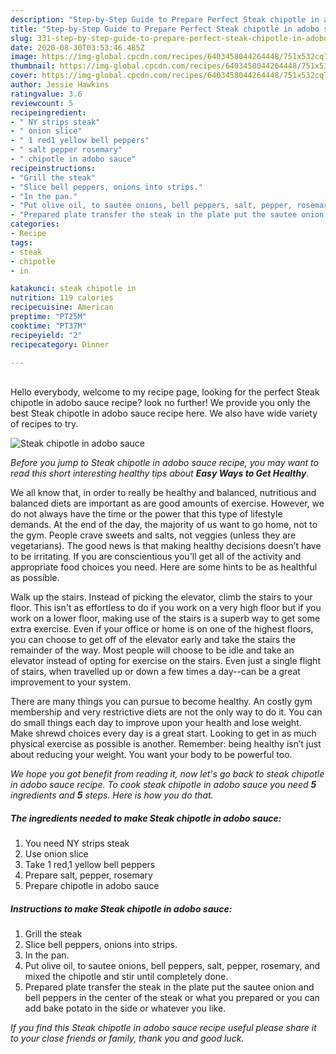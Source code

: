 ```yaml
---
description: "Step-by-Step Guide to Prepare Perfect Steak chipotle in adobo sauce"
title: "Step-by-Step Guide to Prepare Perfect Steak chipotle in adobo sauce"
slug: 331-step-by-step-guide-to-prepare-perfect-steak-chipotle-in-adobo-sauce
date: 2020-08-30T03:53:46.485Z
image: https://img-global.cpcdn.com/recipes/6403458044264448/751x532cq70/steak-chipotle-in-adobo-sauce-recipe-main-photo.jpg
thumbnail: https://img-global.cpcdn.com/recipes/6403458044264448/751x532cq70/steak-chipotle-in-adobo-sauce-recipe-main-photo.jpg
cover: https://img-global.cpcdn.com/recipes/6403458044264448/751x532cq70/steak-chipotle-in-adobo-sauce-recipe-main-photo.jpg
author: Jessie Hawkins
ratingvalue: 3.6
reviewcount: 5
recipeingredient:
- " NY strips steak"
- " onion slice"
- " 1 red1 yellow bell peppers"
- " salt pepper rosemary"
- " chipotle in adobo sauce"
recipeinstructions:
- "Grill the steak"
- "Slice bell peppers, onions into strips."
- "In the pan."
- "Put olive oil, to sautee onions, bell peppers, salt, pepper, rosemary, and mixed the chipotle and stir until completely done."
- "Prepared plate transfer the steak in the plate put the sautee onion and bell peppers in the center of the steak or what you prepared or you can add bake potato in the side or whatever you like."
categories:
- Recipe
tags:
- steak
- chipotle
- in

katakunci: steak chipotle in 
nutrition: 119 calories
recipecuisine: American
preptime: "PT25M"
cooktime: "PT37M"
recipeyield: "2"
recipecategory: Dinner

---
```

<br>
Hello everybody, welcome to my recipe page, looking for the perfect Steak chipotle in adobo sauce recipe? look no further! We provide you only the best Steak chipotle in adobo sauce recipe here. We also have wide variety of recipes to try.
<br>


![Steak chipotle in adobo sauce](https://img-global.cpcdn.com/recipes/6403458044264448/751x532cq70/steak-chipotle-in-adobo-sauce-recipe-main-photo.jpg)

<i>Before you jump to Steak chipotle in adobo sauce recipe, you may want to read this short interesting healthy tips about <strong>Easy Ways to Get Healthy</strong>.</i>

We all know that, in order to really be healthy and balanced, nutritious and balanced diets are important as are good amounts of exercise. However, we do not always have the time or the power that this type of lifestyle demands. At the end of the day, the majority of us want to go home, not to the gym. People crave sweets and salts, not veggies (unless they are vegetarians). The good news is that making healthy decisions doesn’t have to be irritating. If you are conscientious you'll get all of the activity and appropriate food choices you need. Here are some hints to be as healthful as possible.

Walk up the stairs. Instead of picking the elevator, climb the stairs to your floor. This isn't as effortless to do if you work on a very high floor but if you work on a lower floor, making use of the stairs is a superb way to get some extra exercise. Even if your office or home is on one of the highest floors, you can choose to get off of the elevator early and take the stairs the remainder of the way. Most people will choose to be idle and take an elevator instead of opting for exercise on the stairs. Even just a single flight of stairs, when travelled up or down a few times a day--can be a great improvement to your system. 

There are many things you can pursue to become healthy. An costly gym membership and very restrictive diets are not the only way to do it. You can do small things each day to improve upon your health and lose weight. Make shrewd choices every day is a great start. Looking to get in as much physical exercise as possible is another. Remember: being healthy isn’t just about reducing your weight. You want your body to be powerful too. 


<i>We hope you got benefit from reading it, now let's go back to steak chipotle in adobo sauce recipe. To cook steak chipotle in adobo sauce you need <strong>5</strong> ingredients and <strong>5</strong> steps. Here is how you do that.
</i>

##### The ingredients needed to make Steak chipotle in adobo sauce:

1. You need  NY strips steak
1. Use  onion slice
1. Take  1 red,1 yellow bell peppers
1. Prepare  salt, pepper, rosemary
1. Prepare  chipotle in adobo sauce


##### Instructions to make Steak chipotle in adobo sauce:

1. Grill the steak
1. Slice bell peppers, onions into strips.
1. In the pan.
1. Put olive oil, to sautee onions, bell peppers, salt, pepper, rosemary, and mixed the chipotle and stir until completely done.
1. Prepared plate transfer the steak in the plate put the sautee onion and bell peppers in the center of the steak or what you prepared or you can add bake potato in the side or whatever you like.


<i>If you find this Steak chipotle in adobo sauce recipe useful please share it to your close friends or family, thank you and good luck.</i>
